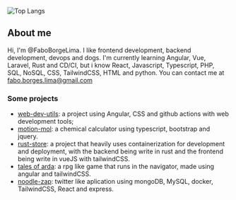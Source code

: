 ![Top Langs](https://github-readme-stats.vercel.app/api/top-langs/?username=FaboBorgesLima)
## About me

Hi, I'm @FaboBorgeLima.
I like frontend development, backend development, devops and dogs.
I'm currently learning Angular, Vue, Laravel, Rust and CD/CI, but i know React, Javascript, Typescript, PHP, SQL, NoSQL, CSS, TailwindCSS, HTML and python.
You can contact me at fabo.borges.lima@gmail.com

### Some projects 

- [web-dev-utils](https://faboborgeslima.github.io/web-dev-utils/): a project using Angular, CSS and github actions with web development tools;
- [motion-mol](https://faboborgeslima.github.io/calculadora-de-substancias-quimicas/app/pages/index.html): a chemical calculator using typescript, bootstrap and jquery.
- [rust-store](https://github.com/FaboBorgesLima/rust-store): a project that heavily uses containerization for development and deployment, with the backend being write in rust and the frontend being write in vueJS with tailwindCSS.
- [tales of arda](https://faboborgeslima.github.io/rpg/): a rpg like game that runs in the navigator, made using angular and tailwindCSS.
- [noodle-zap](https://github.com/FaboBorgesLima/noodle-zap): twitter like aplication using mongoDB, MySQL, docker, TailwindCSS, React and express.

<!---
FaboBorgesLima/FaboBorgesLima is a ✨ special ✨ repository because its `README.md` (this file) appears on your GitHub profile.
You can click the Preview link to take a look at your changes.
--->
